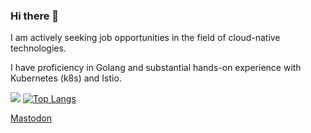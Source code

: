 ### Hi there 👋

I am actively seeking job opportunities in the field of cloud-native technologies. 

I have proficiency in Golang and substantial hands-on experience with Kubernetes (k8s) and Istio.

![](https://github-readme-stats.vercel.app/api?username=aimuz&count_private=true&show_icons=true)
[![Top Langs](https://github-readme-stats.vercel.app/api/top-langs/?username=aimuz&layout=compact)](#)

<a rel="me" href="https://hachyderm.io/@aimuz">Mastodon</a>

